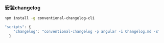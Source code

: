 ### 安装changelog

```bash
npm install -g conventional-changelog-cli


```
```js
"scripts": {
    "changelog": "conventional-changelog -p angular -i Changelog.md -s"
  }
```